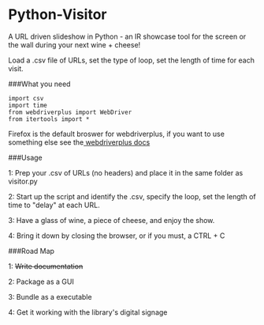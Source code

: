 # Python-Visitor
A URL driven slideshow in Python - an IR showcase tool for the screen or the wall during your next wine + cheese! 

Load a .csv file of URLs, set the type of loop, set the length of time for each visit. 

###What you need


    import csv  
    import time
    from webdriverplus import WebDriver
    from itertools import *
    

Firefox is the default broswer for webdriverplus, if you want to use something else see the<a href="https://webdriver-plus.readthedocs.org/en/latest/browsers.html"> webdriverplus docs</a>

###Usage

1: Prep your .csv of URLs (no headers) and place it in the same folder as visitor.py

2: Start up the script and identify the .csv, specify the loop, set the length of time to "delay" at each URL. 

3: Have a glass of wine, a piece of cheese, and enjoy the show. 

4: Bring it down by closing the browser, or if you must, a CTRL + C 



###Road Map

1: ~~Write documentation~~

2: Package as a GUI

3: Bundle as a executable

4: Get it working with the library's digital signage




